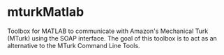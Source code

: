 mturkMatlab
===========

Toolbox for MATLAB to communicate with Amazon's Mechanical Turk (MTurk) using the SOAP interface. The goal of this toolbox is to act as an alternative to the MTurk Command Line Tools.
